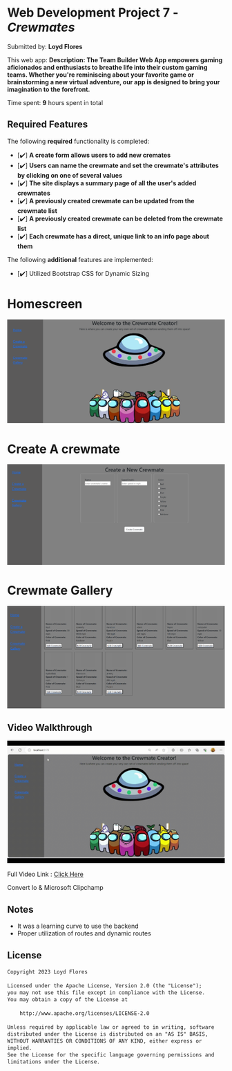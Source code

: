 # Web Development Project 7 - _Crewmates_

Submitted by: **Loyd Flores**

This web app: **Description:
The Team Builder Web App empowers gaming aficionados and enthusiasts to breathe life into their custom gaming teams. Whether you're reminiscing about your favorite game or brainstorming a new virtual adventure, our app is designed to bring your imagination to the forefront.**

Time spent: **9** hours spent in total

## Required Features

The following **required** functionality is completed:

- [✔️] **A create form allows users to add new cremates**
- [✔️] **Users can name the crewmate and set the crewmate's attributes by clicking on one of several values**
- [✔️] **The site displays a summary page of all the user's added crewmates**
- [✔️] **A previously created crewmate can be updated from the crewmate list**
- [✔️] **A previously created crewmate can be deleted from the crewmate list**
- [✔️] **Each crewmate has a direct, unique link to an info page about them**

The following **additional** features are implemented:

- [✔️] Utilized Bootstrap CSS for Dynamic Sizing

# Homescreen

<img src='/public/homescreen.png' title='homescreen' width='' alt='homescreen' />

# Create A crewmate

<img src='/public/create.png' title='create' width='' alt='create' />

# Crewmate Gallery

<img src='/public/gallery.png' title='gallery' width='' alt='gallery' />

<!-- Replace this with whatever GIF tool you used! -->

## Video Walkthrough

<img src='/public/gif-vid.gif' title='gif' width='' alt='gif' />

Full Video Link : <a href="/public/videowalkthrough.mp4"> Click Here</a>

Convert Io & Microsoft Clipchamp

<!-- Recommended tools:
[Kap](https://getkap.co/) for macOS
[ScreenToGif](https://www.screentogif.com/) for Windows
[peek](https://github.com/phw/peek) for Linux. -->

## Notes

- It was a learning curve to use the backend
- Proper utilization of routes and dynamic routes

## License

    Copyright 2023 Loyd Flores

    Licensed under the Apache License, Version 2.0 (the "License");
    you may not use this file except in compliance with the License.
    You may obtain a copy of the License at

        http://www.apache.org/licenses/LICENSE-2.0

    Unless required by applicable law or agreed to in writing, software
    distributed under the License is distributed on an "AS IS" BASIS,
    WITHOUT WARRANTIES OR CONDITIONS OF ANY KIND, either express or implied.
    See the License for the specific language governing permissions and
    limitations under the License.
